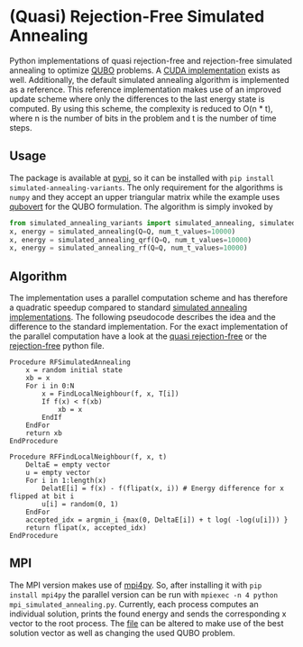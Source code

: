 # (Quasi) Rejection-Free Simulated Annealing

Python implementations of quasi rejection-free and rejection-free simulated annealing to optimize [QUBO](https://en.wikipedia.org/wiki/Quadratic_unconstrained_binary_optimization) problems.
A [CUDA implementation](https://github.com/MichelKrispin/cuda-rf-simulated-annealing) exists as well.
Additionally, the default simulated annealing algorithm is implemented as a reference.
This reference implementation makes use of an improved update scheme where only the differences to the last energy state is computed.
By using this scheme, the complexity is reduced to O(n \* t), where n is the number of bits in the problem and t is the number of time steps.

## Usage

The package is available at [pypi](https://pypi.org/project/simulated-annealing-variants/), so it can be installed with `pip install simulated-annealing-variants`.
The only requirement for the algorithms is `numpy` and they accept an upper triangular matrix while the example uses [qubovert](https://github.com/jtiosue/qubovert) for the QUBO formulation.
The algorithm is simply invoked by

```python
from simulated_annealing_variants import simulated_annealing, simulated_annealing_qrf, simulated_annealing_rf
x, energy = simulated_annealing(Q=Q, num_t_values=10000)
x, energy = simulated_annealing_qrf(Q=Q, num_t_values=10000)
x, energy = simulated_annealing_rf(Q=Q, num_t_values=10000)
```

## Algorithm

The implementation uses a parallel computation scheme and has therefore a quadratic speedup compared to standard [simulated annealing implementations](https://en.wikipedia.org/wiki/Simulated_annealing#Pseudocode).
The following pseudocode describes the idea and the difference to the standard implementation.
For the exact implementation of the parallel computation have a look at the [quasi rejection-free](./simulated_annealing/simulated_annealing_qrf.py) or the [rejection-free](./simulated_annealing/simulated_annealing_rf.py) python file.

```
Procedure RFSimulatedAnnealing
    x = random initial state
    xb = x
    For i in 0:N
        x = FindLocalNeighbour(f, x, T[i])
        If f(x) < f(xb)
            xb = x
        EndIf
    EndFor
    return xb
EndProcedure

Procedure RFFindLocalNeighbour(f, x, t)
    DeltaE = empty vector
    u = empty vector
    For i in 1:length(x)
        DelatE[i] = f(x) - f(flipat(x, i)) # Energy difference for x flipped at bit i
        u[i] = random(0, 1)
    EndFor
    accepted_idx = argmin_i {max(0, DeltaE[i]) + t log( -log(u[i])) }
    return flipat(x, accepted_idx)
EndProcedure
```

## MPI

The MPI version makes use of [mpi4py](https://mpi4py.readthedocs.io/en/stable/index.html).
So, after installing it with `pip install mpi4py` the parallel version can be run with `mpiexec -n 4 python mpi_simulated_annealing.py`.
Currently, each process computes an individual solution, prints the found energy and sends the corresponding x vector to the root process.
The [file](./mpi_simulated_annealing.py) can be altered to make use of the best solution vector as well as changing the used QUBO problem.
